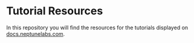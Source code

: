 # Tutorial Resources

In this repository you will find the resources for the tutorials displayed on [docs.neptunelabs.com](https://docs.neptunelabs.com/docs/tutorials/).
